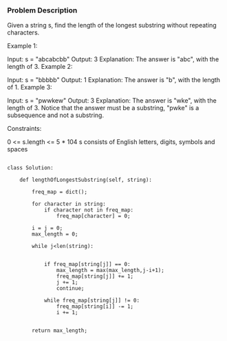 ### Problem Description 

Given a string s, find the length of the longest substring without repeating characters.

 

Example 1:

Input: s = "abcabcbb"
Output: 3
Explanation: The answer is "abc", with the length of 3.
Example 2:

Input: s = "bbbbb"
Output: 1
Explanation: The answer is "b", with the length of 1.
Example 3:

Input: s = "pwwkew"
Output: 3
Explanation: The answer is "wke", with the length of 3.
Notice that the answer must be a substring, "pwke" is a subsequence and not a substring.
 

Constraints:

0 <= s.length <= 5 * 104
s consists of English letters, digits, symbols and spaces

```

class Solution:

    def lengthOfLongestSubstring(self, string):
        
        freq_map = dict();
        
        for character in string:
            if character not in freq_map:
                freq_map[character] = 0;
        
        i = j = 0; 
        max_length = 0;
        
        while j<len(string):
            
            
            if freq_map[string[j]] == 0:
                max_length = max(max_length,j-i+1);
                freq_map[string[j]] += 1;
                j += 1;
                continue;
                
            while freq_map[string[j]] != 0:
                freq_map[string[i]] -= 1;
                i += 1;
 
        
        return max_length;
 

```
